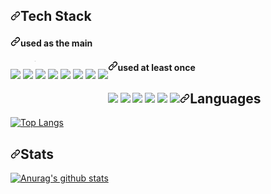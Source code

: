 <h2 dir="auto"><a id="user-content-machine-learning-engineer" class="anchor" aria-hidden="true" href="#machine-learning-engineer"><svg class="octicon octicon-link" viewBox="0 0 16 16" version="1.1" width="16" height="16" aria-hidden="true"><path fill-rule="evenodd" d="M7.775 3.275a.75.75 0 001.06 1.06l1.25-1.25a2 2 0 112.83 2.83l-2.5 2.5a2 2 0 01-2.83 0 .75.75 0 00-1.06 1.06 3.5 3.5 0 004.95 0l2.5-2.5a3.5 3.5 0 00-4.95-4.95l-1.25 1.25zm-4.69 9.64a2 2 0 010-2.83l2.5-2.5a2 2 0 012.83 0 .75.75 0 001.06-1.06 3.5 3.5 0 00-4.95 0l-2.5 2.5a3.5 3.5 0 004.95 4.95l1.25-1.25a.75.75 0 00-1.06-1.06l-1.25 1.25a2 2 0 01-2.83 0z"></path></svg></a>Tech Stack</h2>
<h4 dir="auto"><a id="user-content-machine-learning-engineer" class="anchor" aria-hidden="true" href="#machine-learning-engineer"><svg class="octicon octicon-link" viewBox="0 0 16 16" version="1.1" width="16" height="16" aria-hidden="true"><path fill-rule="evenodd" d="M7.775 3.275a.75.75 0 001.06 1.06l1.25-1.25a2 2 0 112.83 2.83l-2.5 2.5a2 2 0 01-2.83 0 .75.75 0 00-1.06 1.06 3.5 3.5 0 004.95 0l2.5-2.5a3.5 3.5 0 00-4.95-4.95l-1.25 1.25zm-4.69 9.64a2 2 0 010-2.83l2.5-2.5a2 2 0 012.83 0 .75.75 0 001.06-1.06 3.5 3.5 0 00-4.95 0l-2.5 2.5a3.5 3.5 0 004.95 4.95l1.25-1.25a.75.75 0 00-1.06-1.06l-1.25 1.25a2 2 0 01-2.83 0z"></path></svg></a>used as the main</h4>
<p style="float:left;">
<img src="https://img.shields.io/badge/JAVA-blue?style=for-the-badge&logo=Jameson&logoColor=white">
<img src="https://img.shields.io/badge/SPRING-green?style=for-the-badge&logo=spring&logoColor=white">
<img src="https://img.shields.io/badge/SPRING BOOT-brightgreen?style=for-the-badge&logo=springboot&logoColor=white">
<img src="https://img.shields.io/badge/SPRING DATA JPA-critical?style=for-the-badge&logo=jpa&logoColor=white">
<img src="https://img.shields.io/badge/jquery-0769AD?style=for-the-badge&logo=jquery&logoColor=white">
<img src="https://img.shields.io/badge/MYSQL-blueviolet?style=for-the-badge&logo=mysql&logoColor=white">
<img src="https://img.shields.io/badge/GIT-lightgrey?style=for-the-badge&logo=git&logoColor=white">
<img src="https://img.shields.io/badge/github-181769?style=for-the-badge&logo=github&logoColor=white">
</p>

<h4 dir="auto"><a id="user-content-machine-learning-engineer" class="anchor" aria-hidden="true" href="#machine-learning-engineer"><svg class="octicon octicon-link" viewBox="0 0 16 16" version="1.1" width="16" height="16" aria-hidden="true"><path fill-rule="evenodd" d="M7.775 3.275a.75.75 0 001.06 1.06l1.25-1.25a2 2 0 112.83 2.83l-2.5 2.5a2 2 0 01-2.83 0 .75.75 0 00-1.06 1.06 3.5 3.5 0 004.95 0l2.5-2.5a3.5 3.5 0 00-4.95-4.95l-1.25 1.25zm-4.69 9.64a2 2 0 010-2.83l2.5-2.5a2 2 0 012.83 0 .75.75 0 001.06-1.06 3.5 3.5 0 00-4.95 0l-2.5 2.5a3.5 3.5 0 004.95 4.95l1.25-1.25a.75.75 0 00-1.06-1.06l-1.25 1.25a2 2 0 01-2.83 0z"></path></svg></a>used at least once</h4>
<p style="float:left;">
<img src="https://img.shields.io/badge/C & C++-yellowgreen?style=for-the-badge&logo=c&logoColor=white">
<img src="https://img.shields.io/badge/PYTHON-informational?style=for-the-badge&logo=python&logoColor=white">
<img src="https://img.shields.io/badge/HTML-inactive?style=for-the-badge&logo=html5&logoColor=white">
<img src="https://img.shields.io/badge/CSS-9cf?style=for-the-badge&logo=css3&logoColor=white">
<img src="https://img.shields.io/badge/JAVASCRIPT-ff69b4?style=for-the-badge&logo=javascript&logoColor=white">
<img src="https://img.shields.io/badge/amazon aws-675864?style=for-the-badge&logo=amazonaws&logoColor=white">
</p>

<h2 dir="auto"><a id="user-content-machine-learning-engineer" class="anchor" aria-hidden="true" href="#machine-learning-engineer"><svg class="octicon octicon-link" viewBox="0 0 16 16" version="1.1" width="16" height="16" aria-hidden="true"><path fill-rule="evenodd" d="M7.775 3.275a.75.75 0 001.06 1.06l1.25-1.25a2 2 0 112.83 2.83l-2.5 2.5a2 2 0 01-2.83 0 .75.75 0 00-1.06 1.06 3.5 3.5 0 004.95 0l2.5-2.5a3.5 3.5 0 00-4.95-4.95l-1.25 1.25zm-4.69 9.64a2 2 0 010-2.83l2.5-2.5a2 2 0 012.83 0 .75.75 0 001.06-1.06 3.5 3.5 0 00-4.95 0l-2.5 2.5a3.5 3.5 0 004.95 4.95l1.25-1.25a.75.75 0 00-1.06-1.06l-1.25 1.25a2 2 0 01-2.83 0z"></path></svg></a>Languages</h2>

[![Top Langs](https://github-readme-stats.vercel.app/api/top-langs/?username=yunhozz)](https://github.com/anuraghazra/github-readme-stats)

<h2 dir="auto"><a id="user-content-machine-learning-engineer" class="anchor" aria-hidden="true" href="#machine-learning-engineer"><svg class="octicon octicon-link" viewBox="0 0 16 16" version="1.1" width="16" height="16" aria-hidden="true"><path fill-rule="evenodd" d="M7.775 3.275a.75.75 0 001.06 1.06l1.25-1.25a2 2 0 112.83 2.83l-2.5 2.5a2 2 0 01-2.83 0 .75.75 0 00-1.06 1.06 3.5 3.5 0 004.95 0l2.5-2.5a3.5 3.5 0 00-4.95-4.95l-1.25 1.25zm-4.69 9.64a2 2 0 010-2.83l2.5-2.5a2 2 0 012.83 0 .75.75 0 001.06-1.06 3.5 3.5 0 00-4.95 0l-2.5 2.5a3.5 3.5 0 004.95 4.95l1.25-1.25a.75.75 0 00-1.06-1.06l-1.25 1.25a2 2 0 01-2.83 0z"></path></svg></a>Stats</h2>

[![Anurag's github stats](https://github-readme-stats.vercel.app/api?username=yunhozz)](https://github.com/anuraghazra/github-readme-stats)
